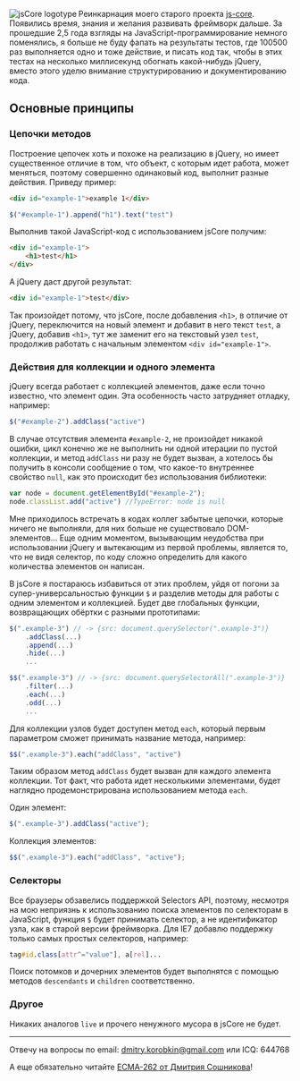 ﻿<img src="http://habrastorage.org/storage2/ff8/4a3/f91/ff84a3f918616a4842e66b9d40026441.png" alt="jsCore logotype" align="left">Реинкарнация моего старого проекта [js-core](http://code.google.com/p/js-core/). Появились время, знания и желания развивать фреймворк дальше. За прошедшие 2,5 года взгляды на JavaScript-программирование немного поменялись, я больше не буду фапать на результаты тестов, где 100500 раз выполняется одно и тоже действие, и писать код так, чтобы в этих тестах на несколько миллисекунд обогнать какой-нибудь jQuery, вместо этого уделю внимание структурированию и документированию кода.
<br clear="left">
## Основные принципы
### Цепочки методов
Построение цепочек хоть и похоже на реализацию в jQuery, но имеет существенное отличие в том, что объект, с которым идет работа, может меняться, поэтому совершенно одинаковый код, выполнит разные действия. Приведу пример:

```html
<div id="example-1">example 1</div>
```

```javascript
$("#example-1").append("h1").text("test")
```

Выполнив такой JavaScript-код с использованием jsCore получим:

```html
<div id="example-1">
    <h1>test</h1>
</div>
```

А jQuery даст другой результат:

```html
<div id="example-1">test</div>
```

Так произойдет потому, что jsCore, после добавления `<h1>`, в отличие от jQuery, переключится на новый элемент и добавит в него текст `test`, а jQuery, добавив `<h1>`, тут же заменит его на текстовый узел `test`, продолжив работать с начальным элементом `<div id="example-1">`.



### Действия для коллекции и одного элемента
jQuery всегда работает с коллекцией элементов, даже если точно известно, что элемент один. Эта особенность часто затрудняет отладку, например:
```javascript
$("#example-2").addClass("active")
```

В случае отсутствия элемента `#example-2`, не произойдет никакой ошибки, цикл конечно же не выполнить ни одной итерации по пустой коллекции, и метод `addClass` ни разу не будет вызван, а хотелось бы получить в консоли сообщение о том, что какое-то внутреннее свойство `null`, как это происходит без использования библиотеки:
```javascript
var node = document.getElementById("#example-2");
node.classList.add("active") //TypeError: node is null
```

Мне приходилось встречать в кодах коллег забытые цепочки, которые ничего не выполняли, для них больше не существовало DOM-элементов… Еще одним моментом, вызывающим неудобства при использовании jQuery и вытекающим из первой проблемы, является то, что не видя селектор, по коду сложно определить для какого количества элементов он написан.

В jsCore я постараюсь избавиться от этих проблем, уйдя от погони за супер-универсальностью функции `$` и разделив методы для работы с одним элементом и коллекцией. Будет две глобальных функции, возвращающих обёртки с разными прототипами:
```javascript
$(".example-3") // -> {src: document.querySelector(".example-3")}
    .addClass(...)
    .append(...)
    .hide(...)
    ...

$$(".example-3") // -> {src: document.querySelectorAll(".example-3")}
    .filter(...)
    .each(...)
    .odd(...)
    ...
```

Для коллекции узлов будет доступен метод `each`, который первым параметром сможет принимать название метода, например:
```javascript
$$(".example-3").each("addClass", "active")
```

Таким образом метод `addClass` будет вызван для каждого элемента коллекции. Тот факт, что работа идет несколькими элементами, будет наглядно продемонстрирована использованием метода `each`.

Один элемент:
```javascript
$(".example-3").addClass("active");
```

Коллекция элементов:
```javascript
$$(".example-3").each("addClass", "active");
```


### Селекторы
Все браузеры обзавелись поддержкой Selectors API, поэтому, несмотря на мою неприязнь к использованию поиска элементов по селекторам в JavaScript, функция `$` будет принимать селектор, а не идентификатор узла, как в старой версии фреймворка. Для IE7 добавлю поддержку только самых простых селекторов, например:
```css
tag#id.class[attr^="value"], a[rel]...
```

Поиск потомков и дочерних элементов будет выполнятся с помощью методов `descendants` и `children` соответственно.


### Другое
Никаких аналогов `live` и прочего ненужного мусора в jsCore не будет.




***
Отвечу на вопросы по email: [dmitry.korobkin@gmail.com](mailto:dmitry.korobkin@gmail.com) или ICQ: 644768

А еще обязательно читайте [ECMA-262 от Дмитрия Сошникова](http://dmitrysoshnikov.com/)!